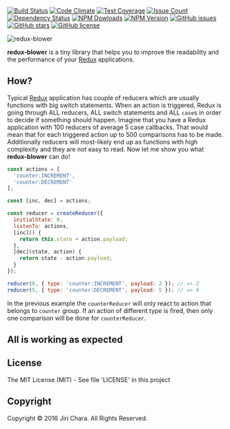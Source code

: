 [![Build Status](https://travis-ci.org/JiriChara/redux-blower.svg?branch=master)](https://travis-ci.org/JiriChara/redux-blower)
[![Code Climate](https://codeclimate.com/github/JiriChara/redux-blower/badges/gpa.svg)](https://codeclimate.com/github/JiriChara/redux-blower)
[![Test Coverage](https://codeclimate.com/github/JiriChara/redux-blower/badges/coverage.svg)](https://codeclimate.com/github/JiriChara/redux-blower/coverage)
[![Issue Count](https://codeclimate.com/github/JiriChara/redux-blower/badges/issue_count.svg)](https://codeclimate.com/github/JiriChara/redux-blower)
[![Dependency Status](https://gemnasium.com/badges/github.com/JiriChara/redux-blower.svg)](https://gemnasium.com/github.com/JiriChara/redux-blower)
[![NPM Dowloads](https://img.shields.io/npm/dm/redux-blower.svg)](https://www.npmjs.com/package/redux-blower)
[![NPM Version](https://img.shields.io/npm/v/redux-blower.svg)](https://www.npmjs.com/package/redux-blower)
[![GitHub issues](https://img.shields.io/github/issues/JiriChara/redux-blower.svg)](https://github.com/JiriChara/redux-blower/issues)
[![GitHub stars](https://img.shields.io/github/stars/JiriChara/redux-blower.svg)](https://github.com/JiriChara/redux-blower/stargazers)
[![GitHub license](https://img.shields.io/badge/license-MIT-blue.svg)](https://raw.githubusercontent.com/JiriChara/redux-blower/master/LICENSE)

![redux-blower](https://raw.github.com/JiriChara/redux-blower/master/images/blower.jpg)

**redux-blower** is a tiny library that helps you to improve the readability and the performance of your [Redux](https://github.com/reactjs/redux) applications.

## How?

Typical [Redux](https://github.com/reactjs/redux) application has couple of reducers which are usually functions with big switch statements. When an action is triggered, Redux is going through ALL reducers, ALL switch statements and  ALL `case`s  in order to decide if something should happen. Imagine that you have a Redux application with 100 reducers of average 5 case callbacks. That would mean that for each triggered action up to 500 comparisons has to be made. Additionally reducers will most-likely end up as functions with high complexity and they are not easy to read. Now let me show you what **redux-blower** can do!

```javascript
const actions = [
  'counter:INCREMENT',
  'counter:DECREMENT'
];

const [inc, dec] = actions;

const reducer = createReducer({
  initialState: 0,
  listenTo: actions,
  [inc]() {
    return this.state + action.payload;
  },
  [dec](state, action) {
    return state - action.payload;
  }
});

reducer(0, { type: 'counter:INCREMENT', payload: 2 }); // => 2
reducer(5, { type: 'counter:DECREMENT', payload: 5 }); // => 0
```

In the previous example the `counterReducer` will only react to action that belongs to `counter` group. If an action of different type is fired, then only one comparison will be done for `counterReducer`.

## All is working as expected

## License
The MIT License (MIT) - See file 'LICENSE' in this project

## Copyright
Copyright © 2016 Jiri Chara. All Rights Reserved.
